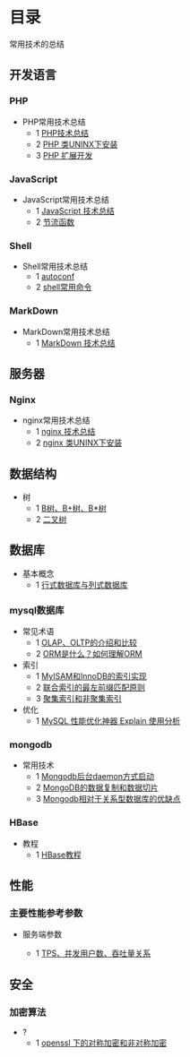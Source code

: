 # 目录
常用技术的总结

## 开发语言

### PHP

- PHP常用技术总结
    - 1 [PHP技术总结](./php/summary.md)
    - 2 [PHP 类UNINX下安装](./php/php_install.md)
    - 3 [PHP 扩展开发](./php/PHP_extend.md)

### JavaScript

- JavaScript常用技术总结
    - 1 [JavaScript 技术总结](./javascript/summary.md)
    - 2 [节流函数](./javascript/throttle.md)

### Shell

- Shell常用技术总结
    - 1 [autoconf](./shell/autoconf_summary.md)
    - 2 [shell常用命令](./shell/shell_summary.md)

### MarkDown

- MarkDown常用技术总结
    - 1 [MarkDown 技术总结](./markdown/markdown_sumary.md)


## 服务器

### Nginx

- nginx常用技术总结
    - 1 [nginx 技术总结](./nginx/summary.md)
    - 2 [nginx 类UNINX下安装](./nginx/nginx_install.md)

 
## 数据结构

- 树
    - 1 [B树、B+树、B*树](https://www.jianshu.com/p/db226e0196b4)
    - 2 [二叉树](https://juejin.im/entry/596aad4a6fb9a06b9b73c33f)

## 数据库

- 基本概念
    - 1 [行式数据库与列式数据库](https://blog.csdn.net/u011397715/article/details/41249081)

### mysql数据库

- 常见术语  
    - 1 [OLAP、OLTP的介绍和比较](https://www.cnblogs.com/hhandbibi/p/7118740.html)
    - 2 [ORM是什么？如何理解ORM](https://www.cnblogs.com/huanhang/p/6054908.html)
- 索引
    - 1 [MyISAM和InnoDB的索引实现](https://www.cnblogs.com/zlcxbb/p/5757245.html)
    - 2 [联合索引的最左前缀匹配原则](https://www.jianshu.com/p/b7911e0394b0)
    - 3 [聚集索引和非聚集索引](http://www.cnblogs.com/aspnethot/articles/1504082.html)
- 优化
    - 1 [MySQL 性能优化神器 Explain 使用分析](https://segmentfault.com/a/1190000008131735#articleHeader5)
    
### mongodb

- 常用技术
    - 1 [Mongodb后台daemon方式启动](http://chenzhou123520.iteye.com/blog/1634676)
    - 2 [MongoDB的数据复制和数据切片](http://blog.51cto.com/ljbaby/1696180)
    - 3 [Mongodb相对于关系型数据库的优缺点](http://mxdxm.iteye.com/blog/2093603)
    
### HBase

- 教程
    - 1 [HBase教程](https://www.yiibai.com/hbase/hbase_architecture.html)

## 性能

### 主要性能参考参数

- 服务端参数

    - 1 [TPS、并发用户数、吞吐量关系](https://www.cnblogs.com/zhengah/p/4532156.html)

## 安全

### 加密算法

- ?
    - 1 [openssl 下的对称加密和非对称加密](https://www.cnblogs.com/fxyy/p/8868351.html)
    

